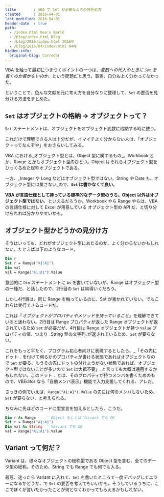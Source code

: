 ```yaml
---
title        : VBA で Set が必要なときの見極め方
created      : 2016-04-01
last-modified: 2016-04-01
header-date  : true
path:
  - /index.html Neo's World
  - /blog/index.html Blog
  - /blog/2016/index.html 2016年
  - /blog/2016/04/index.html 04月
hidden-info:
  original-blog: Corredor
---
```


VBA を触って最初につまづくポイントの一つは、_変数への代入のときに `Set` を書くのか書かないのか_、という問題だと思う。事実、自分もよく分かってなかった。

ということで、色んな文献を元に考え方を自分なりに整理して、`Set` の要否を見分ける方法をまとめた。

## `Set` はオブジェクトの格納 → オブジェクトって？

`Set` ステートメントは、オブジェクトをオブジェクト変数に格納する時に使う。

これだけで理解できる人は十分だが、イマイチよく分からない人は、「オブジェクトってなんぞや」をおさらいしてみる。

VBA における_オブジェクト型とは、Object 型に属するもの_。Workbook とか、Range とかもオブジェクト型のひとつ。Object はそれらオブジェクト型をひっくるめた総称オブジェクトである。

一方、_Integer や Long などはオブジェクト型ではない。String や Date も、オブジェクト型には属さない_ので、**`Set` は書かなくて良い**。

**VBA が言語仕様として持っている標準的なデータ型のうち、Object 以外はオブジェクト型ではない**、といえるだろうか。Workbook やら Range やらは、VBA の言語仕様に対して Excel が用意している オブジェクト型の API だ、と切り分けられれば分かりやすいかも。

## オブジェクト型かどうかの見分け方

そうはいっても、どれがオブジェクト型にあたるのか、よく分からないかもしれない。たとえば以下のようなコード。

```vb
Dim r
Set r = Range("A1:A1")
Dim val
val = Range("A1:A1").Value
```

意図的に `Dim` ステートメントに `As` を書いていないが、Range はオブジェクト型の一種だ、と話したので、2行目の `Set` は納得いくだろう。

しかし4行目は、同じ Range を触っているのに、Set が書かれていない。でもこれらは実行できるコードだ。

これは「_オブジェクトがプロパティやメソッドを持っていること_」を理解できていると迷わない。2行目は Range プロパティが返した Range オブジェクトが返されているため `Set` が必要だが、4行目は Range オブジェクトが持つ `Value` プロパティの値、つまり _String 型の文字列_が返されているため、`Set` が要らない。

これをもっと平たく、プログラム初心者向けに表現するとしたら、_「その先にドット `.` を付けて何らかのプロパティが書ける状態であればオブジェクトなので `Set` が要る、もうその先にドットの付けようがない状態であれば、オブジェクト型ではないことが多いので `Set` は大抵不要」_と言っても大概は通用するかもしれない。このドット `.` とは、そのプロパティが持つメンバを書くためのもので、VBEditor なら「自動メンバ表示」機能で入力支援してくれる、アレだ。

さっきの例でいえば、`Range("A1:A1").Value` の先には何のメンバもないため、`Set` が要らない、と考えられる。

ちなみに先ほどのコードに型宣言を加えるとしたら、こうだ。

```vb
Dim r As Range     ' Object もしくは Variant でも OK
Set r = Range("A1:A1")
Dim val As String  ' Variant でも OK
val = Range("A1:A1").Value
```

## Variant って何だ？

Variant は、様々なオブジェクトの総称型である Object 型を含む、全てのデータ型の総称。そのため、String でも Range でも何でも入る。

最悪、迷ったら Variant に入れて、`Set` を書いたところで一度デバッグしてエラーになるかどうか、で `Set` の要否を考えてもいいかも。そうしているうちに、ここでぼくが言いたかったことが何となくわかってもらえるかもしれない。
